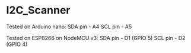 # I2C_Scanner

Tested on Arduino nano:
SDA pin - A4
SCL pin - A5

Tested on ESP8266 on NodeMCU v3:
SDA pin - D1 (GPIO 5)
SCL pin - D2 (GPIO 4)
